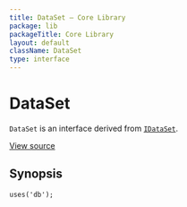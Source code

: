 ```yaml
---
title: DataSet — Core Library
package: lib
packageTitle: Core Library
layout: default
className: DataSet
type: interface
---
```


# DataSet

<code>DataSet</code> is an interface derived from <code><a href="IDataSet">IDataSet</a></code>.

<a href="http://github.com/nexgenta/eregansu/blob/master/lib/db.php">View source</a>

## Synopsis

<pre><code>uses('db');
</code></pre>

